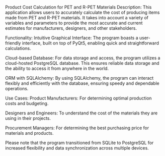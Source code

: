 Product Cost Calculation for PET and R-PET Materials
Description:
This application allows users to accurately calculate the cost of producing items made from PET and R-PET materials. It takes into account a variety of variables and parameters to provide the most accurate and current estimates for manufacturers, designers, and other stakeholders.

Functionality:
Intuitive Graphical Interface: The program boasts a user-friendly interface, built on top of PyQt5, enabling quick and straightforward calculations.

Cloud-based Database: For data storage and access, the program utilizes a cloud-hosted PostgreSQL database. This ensures reliable data storage and the ability to access it from anywhere in the world.

ORM with SQLAlchemy: By using SQLAlchemy, the program can interact flexibly and efficiently with the database, ensuring speedy and dependable operations.

Use Cases:
Product Manufacturers: For determining optimal production costs and budgeting.

Designers and Engineers: To understand the cost of the materials they are using in their projects.

Procurement Managers: For determining the best purchasing price for materials and products.

Please note that the program transitioned from SQLite to PostgreSQL for increased flexibility and data synchronization across multiple devices.
